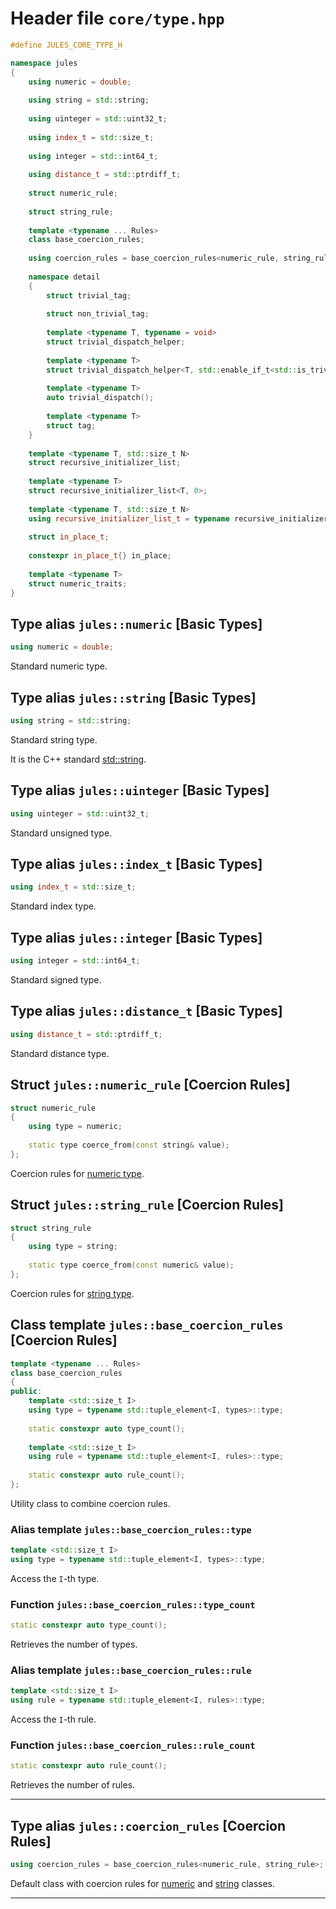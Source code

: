 ---
---

# Header file `core/type.hpp`<a id="core/type.hpp"></a>

``` cpp
#define JULES_CORE_TYPE_H

namespace jules
{
    using numeric = double;
    
    using string = std::string;
    
    using uinteger = std::uint32_t;
    
    using index_t = std::size_t;
    
    using integer = std::int64_t;
    
    using distance_t = std::ptrdiff_t;
    
    struct numeric_rule;
    
    struct string_rule;
    
    template <typename ... Rules>
    class base_coercion_rules;
    
    using coercion_rules = base_coercion_rules<numeric_rule, string_rule>;
    
    namespace detail
    {
        struct trivial_tag;
        
        struct non_trivial_tag;
        
        template <typename T, typename = void>
        struct trivial_dispatch_helper;
        
        template <typename T>
        struct trivial_dispatch_helper<T, std::enable_if_t<std::is_trivial<T>::value>>;
        
        template <typename T>
        auto trivial_dispatch();
        
        template <typename T>
        struct tag;
    }
    
    template <typename T, std::size_t N>
    struct recursive_initializer_list;
    
    template <typename T>
    struct recursive_initializer_list<T, 0>;
    
    template <typename T, std::size_t N>
    using recursive_initializer_list_t = typename recursive_initializer_list<T, N>::type;
    
    struct in_place_t;
    
    constexpr in_place_t{} in_place;
    
    template <typename T>
    struct numeric_traits;
}
```

## Type alias `jules::numeric` \[Basic Types\]<a id="jules::numeric"></a>

``` cpp
using numeric = double;
```

Standard numeric type.

## Type alias `jules::string` \[Basic Types\]<a id="jules::string"></a>

``` cpp
using string = std::string;
```

Standard string type.

It is the C++ standard [std::string](http://en.cppreference.com/mwiki/index.php?title=Special%3ASearch&search=std::string).

## Type alias `jules::uinteger` \[Basic Types\]<a id="jules::uinteger"></a>

``` cpp
using uinteger = std::uint32_t;
```

Standard unsigned type.

## Type alias `jules::index_t` \[Basic Types\]<a id="jules::index_t"></a>

``` cpp
using index_t = std::size_t;
```

Standard index type.

## Type alias `jules::integer` \[Basic Types\]<a id="jules::integer"></a>

``` cpp
using integer = std::int64_t;
```

Standard signed type.

## Type alias `jules::distance_t` \[Basic Types\]<a id="jules::distance_t"></a>

``` cpp
using distance_t = std::ptrdiff_t;
```

Standard distance type.

## Struct `jules::numeric_rule` \[Coercion Rules\]<a id="jules::numeric_rule"></a>

``` cpp
struct numeric_rule
{
    using type = numeric;
    
    static type coerce_from(const string& value);
};
```

Coercion rules for [numeric type](doc_core__type.html#jules::numeric).

## Struct `jules::string_rule` \[Coercion Rules\]<a id="jules::string_rule"></a>

``` cpp
struct string_rule
{
    using type = string;
    
    static type coerce_from(const numeric& value);
};
```

Coercion rules for [string type](doc_core__type.html#jules::string).

## Class template `jules::base_coercion_rules` \[Coercion Rules\]<a id="jules::base_coercion_rules-Rules...-"></a>

``` cpp
template <typename ... Rules>
class base_coercion_rules
{
public:
    template <std::size_t I>
    using type = typename std::tuple_element<I, types>::type;
    
    static constexpr auto type_count();
    
    template <std::size_t I>
    using rule = typename std::tuple_element<I, rules>::type;
    
    static constexpr auto rule_count();
};
```

Utility class to combine coercion rules.

### Alias template `jules::base_coercion_rules::type`<a id="jules::base_coercion_rules-Rules...-::type-I-"></a>

``` cpp
template <std::size_t I>
using type = typename std::tuple_element<I, types>::type;
```

Access the `I`-th type.

### Function `jules::base_coercion_rules::type_count`<a id="jules::base_coercion_rules-Rules...-::type_count()"></a>

``` cpp
static constexpr auto type_count();
```

Retrieves the number of types.

### Alias template `jules::base_coercion_rules::rule`<a id="jules::base_coercion_rules-Rules...-::rule-I-"></a>

``` cpp
template <std::size_t I>
using rule = typename std::tuple_element<I, rules>::type;
```

Access the `I`-th rule.

### Function `jules::base_coercion_rules::rule_count`<a id="jules::base_coercion_rules-Rules...-::rule_count()"></a>

``` cpp
static constexpr auto rule_count();
```

Retrieves the number of rules.

-----

## Type alias `jules::coercion_rules` \[Coercion Rules\]<a id="jules::coercion_rules"></a>

``` cpp
using coercion_rules = base_coercion_rules<numeric_rule, string_rule>;
```

Default class with coercion rules for [numeric](doc_core__type.html#jules::numeric) and [string](doc_core__type.html#jules::string) classes.

-----
